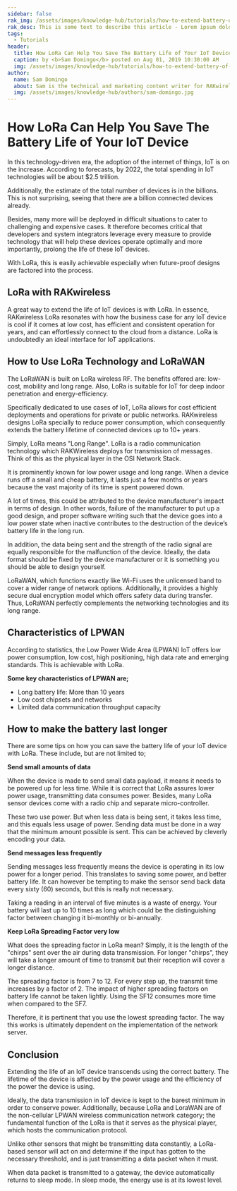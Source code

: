 ```yaml
---
sidebar: false
rak_img: /assets/images/knowledge-hub/tutorials/how-to-extend-battery-of-your-iot-device/overview.jpg
rak_desc: This is some text to describe this article - Lorem ipsum dolor sit amet, consectetur adipiscing elit. Vivamus et ultricies massa, a consectetur lacus. Maecenas placerat molestie felis vel lobortis.
tags:
  - Tutorials
header:
  title: How LoRa Can Help You Save The Battery Life of Your IoT Device
  caption: by <b>Sam Domingo</b> posted on Aug 01, 2019 10:30:00 AM
  img: /assets/images/knowledge-hub/tutorials/how-to-extend-battery-of-your-iot-device/overview.jpg
author:
  name: Sam Domingo
  about: Sam is the technical and marketing content writer for RAKwireless. Her passion for writing that manifested in her playwriting and poetry now flows into her in-depth coverage of the IoT community.
  img: /assets/images/knowledge-hub/authors/sam-domingo.jpg
---
```


# How LoRa Can Help You Save The Battery Life of Your IoT Device

In this technology-driven era, the adoption of the internet of things, IoT is on the increase. According to forecasts, by 2022, the total spending in IoT technologies will be about $2.5 trillion.

Additionally, the estimate of the total number of devices is in the billions. This is not surprising, seeing that there are a billion connected devices already.

<rk-img
  src="/assets/images/knowledge-hub/tutorials/how-to-extend-battery-of-your-iot-device/saving-tip.jpeg"
/>

Besides, many more will be deployed in difficult situations to cater to challenging and expensive cases. It therefore becomes critical that developers and system integrators leverage every measure to provide technology that will help these devices operate optimally and more importantly, prolong the life of these IoT devices.

With LoRa, this is easily achievable especially when future-proof designs are factored into the process.

## LoRa with RAKwireless

A great way to extend the life of IoT devices is with LoRa. In essence, RAKwireless LoRa resonates with how the business case for any IoT device is cool if it comes at low cost, has efficient and consistent operation for years, and can effortlessly connect to the cloud from a distance. LoRa is undoubtedly an ideal interface for IoT applications.

## How to Use LoRa Technology and LoRaWAN

The LoRaWAN is built on LoRa wireless RF. The benefits offered are: low-cost, mobility and long range. Also, LoRa is suitable for IoT for deep indoor penetration and energy-efficiency.

Specifically dedicated to use cases of IoT, LoRa allows for cost efficient deployments and operations for private or public networks. RAKwireless designs LoRa specially to reduce power consumption, which consequently extends the battery lifetime of connected devices up to 10+ years.

Simply, LoRa means "Long Range". LoRa is a radio communication technology which RAKWireless deploys for transmission of messages. Think of this as the physical layer in the OSI Network Stack.

<rk-img
  src="/assets/images/knowledge-hub/tutorials/how-to-extend-battery-of-your-iot-device/lora.png"
/>

It is prominently known for low power usage and long range. When a device runs off a small and cheap battery, it lasts just a few months or years because the vast majority of its time is spent powered down.

A lot of times, this could be attributed to the device manufacturer's impact in terms of design. In other words, failure of the manufacturer to put up a good design, and proper software writing such that the device goes into a low power state when inactive contributes to the destruction of the device’s battery life in the long run.

In addition, the data being sent and the strength of the radio signal are equally responsible for the malfunction of the device. Ideally, the data format should be fixed by the device manufacturer or it is something you should be able to design yourself.

LoRaWAN, which functions exactly like Wi-Fi uses the unlicensed band to cover a wider range of network options. Additionally, it provides a highly secure dual encryption model which offers safety data during transfer. Thus, LoRaWAN perfectly complements the networking technologies and its long range.

## Characteristics of LPWAN

<rk-img
  src="/assets/images/knowledge-hub/tutorials/how-to-extend-battery-of-your-iot-device/lpwan.png"
/>

According to statistics, the Low Power Wide Area (LPWAN) IoT offers low power consumption, low cost, high positioning, high data rate and emerging standards. This is achievable with LoRa.

<b>Some key characteristics of LPWAN are;</b>
* Long battery life: More than 10 years
* Low cost chipsets and networks
* Limited data communication throughput capacity

## How to make the battery last longer

There are some tips on how you can save the battery life of your IoT device with LoRa. These include, but are not limited to;

<b>Send small amounts of data</b>

When the device is made to send small data payload, it means it needs to be powered up for less time. While it is correct that LoRa assures lower power usage, transmitting data consumes power. Besides, many LoRa sensor devices come with a radio chip and separate micro-controller.

These two use power. But when less data is being sent, it takes less time, and this equals less usage of power. Sending data must be done in a way that the minimum amount possible is sent. This can be achieved by cleverly encoding your data.

<b>Send messages less frequently</b>

Sending messages less frequently means the device is operating in its low power for a longer period. This translates to saving some power, and better battery life. It can however be tempting to make the sensor send back data every sixty (60) seconds, but this is really not necessary.

Taking a reading in an interval of five minutes is a waste of energy. Your battery will last up to 10 times as long which could be the distinguishing factor between changing it bi-monthly or bi-annually.

<b>Keep LoRa Spreading Factor very low</b>

What does the spreading factor in LoRa mean? Simply, it is the length of the "chirps" sent over the air during data transmission. For longer "chirps", they will take a longer amount of time to transmit but their reception will cover a longer distance.

The spreading factor is from 7 to 12. For every step up, the transmit time increases by a factor of 2. The impact of higher spreading factors on battery life cannot be taken lightly. Using the SF12 consumes more time when compared to the SF7.

Therefore, it is pertinent that you use the lowest spreading factor. The way this works is ultimately dependent on the implementation of the network server.

## Conclusion

Extending the life of an IoT device transcends using the correct battery. The lifetime of the device is affected by the power usage and the efficiency of the power the device is using.

Ideally, the data transmission in IoT device is kept to the barest minimum in order to conserve power. Additionally, because LoRa and LoraWAN are of the non-cellular LPWAN wireless communication network category; the fundamental function of the LoRa is that it serves as the physical player, which hosts the communication protocol.

Unlike other sensors that might be transmitting data constantly, a LoRa-based sensor will act on and determine if the input has gotten to the necessary threshold, and is just transmitting a data packet when it must.

When data packet is transmitted to a gateway, the device automatically returns to sleep mode. In sleep mode, the energy use is at its lowest level.

<rk-author />